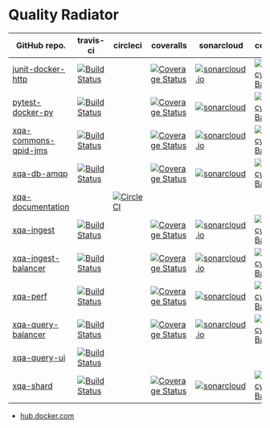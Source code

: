 # Quality Radiator

| GitHub repo. | travis-ci | circleci | coveralls | sonarcloud | codacy |
| ------------- | ------------- | ------------- | ------------- | ------------- | ------------- |
| [junit-docker-http](https://github.com/jameshnsears/junit-docker-http) | [![Build Status](https://travis-ci.org/jameshnsears/junit-docker-http.svg?branch=master)](https://travis-ci.org/jameshnsears/junit-docker-http) | | [![Coverage Status](https://coveralls.io/repos/github/jameshnsears/junit-docker-http/badge.svg?branch=master)](https://coveralls.io/github/jameshnsears/junit-docker-http?branch=master) | [![sonarcloud.io](https://sonarcloud.io/api/project_badges/measure?project=jameshnsears_junit-docker-http&metric=alert_status)](https://sonarcloud.io/dashboard?id=jameshnsears_junit-docker-http) | [![Codacy Badge](https://api.codacy.com/project/badge/Grade/05fe7d847b4c40afab79dd6b3b6404cb)](https://www.codacy.com/app/jameshnsears/junit-docker-http?utm_source=github.com&amp;utm_medium=referral&amp;utm_content=jameshnsears/junit-docker-http&amp;utm_campaign=Badge_Grade)
| [pytest-docker-py](https://github.com/jameshnsears/pytest-docker-py) | [![Build Status](https://travis-ci.org/jameshnsears/pytest-docker-py.svg?branch=master)](https://travis-ci.org/jameshnsears/pytest-docker-py) | | [![Coverage Status](https://coveralls.io/repos/github/jameshnsears/pytest-docker-py/badge.svg?branch=master)](https://coveralls.io/github/jameshnsears/pytest-docker-py?branch=master) | [![sonarcloud](https://sonarcloud.io/api/project_badges/measure?project=jameshnsears_pytest-docker-py&metric=alert_status)](https://sonarcloud.io/dashboard?id=jameshnsears_pytest-docker-py) | [![Codacy Badge](https://api.codacy.com/project/badge/Grade/9852971e3c7049218f7733adb8df03d6)](https://www.codacy.com/app/jameshnsears/pytest-docker-py?utm_source=github.com&amp;utm_medium=referral&amp;utm_content=jameshnsears/pytest-docker-py&amp;utm_campaign=Badge_Grade)
| [xqa-commons-qpid-jms](https://github.com/jameshnsears/xqa-commons-qpid-jms) | [![Build Status](https://travis-ci.org/jameshnsears/xqa-commons-qpid-jms.svg?branch=master)](https://travis-ci.org/jameshnsears/xqa-commons-qpid-jms) | | [![Coverage Status](https://coveralls.io/repos/github/jameshnsears/xqa-commons-qpid-jms/badge.svg?branch=master)](https://coveralls.io/github/jameshnsears/xqa-commons-qpid-jms?branch=master) | [![sonarcloud.io](https://sonarcloud.io/api/project_badges/measure?project=jameshnsears_xqa-commons-qpid-jms&metric=alert_status)](https://sonarcloud.io/dashboard?id=jameshnsears_xqa-commons-qpid-jms) | [![Codacy Badge](https://api.codacy.com/project/badge/Grade/f6ad070e1779484887c9c8e5a9bd45d4)](https://www.codacy.com/app/jameshnsears/xqa-commons-qpid-jms?utm_source=github.com&amp;utm_medium=referral&amp;utm_content=jameshnsears/xqa-commons-qpid-jms&amp;utm_campaign=Badge_Grade)
| [xqa-db-amqp](https://github.com/jameshnsears/xqa-db-amqp) | [![Build Status](https://travis-ci.org/jameshnsears/xqa-db-amqp.svg?branch=master)](https://travis-ci.org/jameshnsears/xqa-db-amqp) | | [![Coverage Status](https://coveralls.io/repos/github/jameshnsears/xqa-db-amqp/badge.svg?branch=master)](https://coveralls.io/github/jameshnsears/xqa-db-amqp?branch=master) | [![sonarcloud](https://sonarcloud.io/api/project_badges/measure?project=jameshnsears_xqa-db-amqp&metric=alert_status)](https://sonarcloud.io/dashboard?id=jameshnsears_xqa-db-amqp) | [![Codacy Badge](https://api.codacy.com/project/badge/Grade/f33bf327562042818143d07210cd8926)](https://www.codacy.com/app/jameshnsears/xqa-db-amqp?utm_source=github.com&amp;utm_medium=referral&amp;utm_content=jameshnsears/xqa-db-amqp&amp;utm_campaign=Badge_Grade)
| [xqa-documentation](https://github.com/jameshnsears/xqa-documentation) | | [![CircleCI](https://circleci.com/gh/jameshnsears/xqa-documentation.svg?style=svg)](https://circleci.com/gh/jameshnsears/xqa-documentation) | | |
| [xqa-ingest](https://github.com/jameshnsears/xqa-ingest) | [![Build Status](https://travis-ci.org/jameshnsears/xqa-ingest.svg?branch=master)](https://travis-ci.org/jameshnsears/xqa-ingest) | | [![Coverage Status](https://coveralls.io/repos/github/jameshnsears/xqa-ingest/badge.svg?branch=master)](https://coveralls.io/github/jameshnsears/xqa-ingest?branch=master) | [![sonarcloud.io](https://sonarcloud.io/api/project_badges/measure?project=jameshnsears_xqa-ingest&metric=alert_status)](https://sonarcloud.io/dashboard?id=jameshnsears_xqa-ingest) | [![Codacy Badge](https://api.codacy.com/project/badge/Grade/88d0edcfaaf14b4f987c8f1e1fedfbe9)](https://www.codacy.com/app/jameshnsears/xqa-ingest?utm_source=github.com&amp;utm_medium=referral&amp;utm_content=jameshnsears/xqa-ingest&amp;utm_campaign=Badge_Grade)
| [xqa-ingest-balancer](https://github.com/jameshnsears/xqa-ingest-balancer) | [![Build Status](https://travis-ci.org/jameshnsears/xqa-ingest-balancer.svg?branch=master)](https://travis-ci.org/jameshnsears/xqa-ingest-balancer) | | [![Coverage Status](https://coveralls.io/repos/github/jameshnsears/xqa-ingest-balancer/badge.svg?branch=master)](https://coveralls.io/github/jameshnsears/xqa-ingest-balancer?branch=master) | [![sonarcloud.io](https://sonarcloud.io/api/project_badges/measure?project=jameshnsears_xqa-ingest-balancer&metric=alert_status)](https://sonarcloud.io/dashboard?id=jameshnsears_xqa-ingest-balancer) | [![Codacy Badge](https://api.codacy.com/project/badge/Grade/d2624e3cf96045fcb31003094b591fc3)](https://www.codacy.com/app/jameshnsears/xqa-ingest-balancer?utm_source=github.com&amp;utm_medium=referral&amp;utm_content=jameshnsears/xqa-ingest-balancer&amp;utm_campaign=Badge_Grade)
| [xqa-perf](https://github.com/jameshnsears/xqa-perf) | [![Build Status](https://travis-ci.org/jameshnsears/xqa-perf.svg?branch=master)](https://travis-ci.org/jameshnsears/xqa-perf) | | [![Coverage Status](https://coveralls.io/repos/github/jameshnsears/xqa-perf/badge.svg?branch=master)](https://coveralls.io/github/jameshnsears/xqa-perf?branch=master) | [![sonarcloud](https://sonarcloud.io/api/project_badges/measure?project=jameshnsears_xqa-perf&metric=alert_status)](https://sonarcloud.io/dashboard?id=jameshnsears_xqa-perf) | [![Codacy Badge](https://api.codacy.com/project/badge/Grade/c10d05573ec4475da87347877a8f9d75)](https://www.codacy.com/app/jameshnsears/xqa-perf?utm_source=github.com&amp;utm_medium=referral&amp;utm_content=jameshnsears/xqa-perf&amp;utm_campaign=Badge_Grade)
| [xqa-query-balancer](https://github.com/jameshnsears/xqa-query-balancer) | [![Build Status](https://travis-ci.org/jameshnsears/xqa-query-balancer.svg?branch=master)](https://travis-ci.org/jameshnsears/xqa-query-balancer) | | [![Coverage Status](https://coveralls.io/repos/github/jameshnsears/xqa-query-balancer/badge.svg?branch=master)](https://coveralls.io/github/jameshnsears/xqa-query-balancer?branch=master) | [![sonarcloud.io](https://sonarcloud.io/api/project_badges/measure?project=jameshnsears_xqa-query-balancer&metric=alert_status)](https://sonarcloud.io/dashboard?id=jameshnsears_xqa-query-balancer) | [![Codacy Badge](https://api.codacy.com/project/badge/Grade/4dbb854a0f774b85898d5c36fb0a9032)](https://www.codacy.com/app/jameshnsears/xqa-query-balancer?utm_source=github.com&amp;utm_medium=referral&amp;utm_content=jameshnsears/xqa-query-balancer&amp;utm_campaign=Badge_Grade)
| [xqa-query-ui](https://github.com/jameshnsears/xqa-query-ui) | [![Build Status](https://travis-ci.org/jameshnsears/xqa-query-ui.svg?branch=master)](https://travis-ci.org/jameshnsears/xqa-query-ui) | | | | |
| [xqa-shard](https://github.com/jameshnsears/xqa-shard) | [![Build Status](https://travis-ci.org/jameshnsears/xqa-shard.svg?branch=master)](https://travis-ci.org/jameshnsears/xqa-shard) | | [![Coverage Status](https://coveralls.io/repos/github/jameshnsears/xqa-shard/badge.svg?branch=master)](https://coveralls.io/github/jameshnsears/xqa-shard?branch=master) | [![sonarcloud](https://sonarcloud.io/api/project_badges/measure?project=jameshnsears_xqa-shard&metric=alert_status)](https://sonarcloud.io/dashboard?id=jameshnsears_xqa-shard) | [![Codacy Badge](https://api.codacy.com/project/badge/Grade/6c2fc5e0559941dba27ccefb79072cb4)](https://www.codacy.com/app/jameshnsears/xqa-shard?utm_source=github.com&amp;utm_medium=referral&amp;utm_content=jameshnsears/xqa-shard&amp;utm_campaign=Badge_Grade)

* [hub.docker.com](https://hub.docker.com/u/jameshnsears)